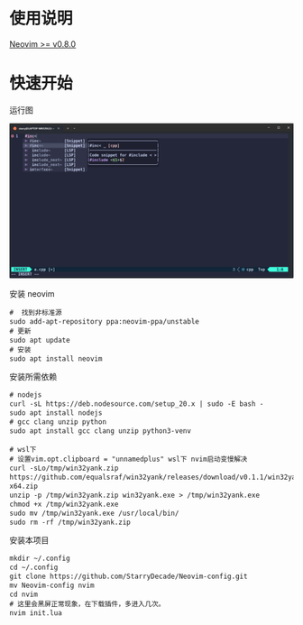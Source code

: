 # 使用说明

[Neovim >= v0.8.0](https://github.com/neovim/neovim/releases)

# 快速开始

运行图

![image-20240417142308619](./RunChart.png)

安装 neovim

```
#  找到非标准源
sudo add-apt-repository ppa:neovim-ppa/unstable
# 更新
sudo apt update
# 安装
sudo apt install neovim
```

安装所需依赖

```
# nodejs
curl -sL https://deb.nodesource.com/setup_20.x | sudo -E bash -
sudo apt install nodejs
# gcc clang unzip python
sudo apt install gcc clang unzip python3-venv

# wsl下
# 设置vim.opt.clipboard = "unnamedplus" wsl下 nvim启动变慢解决
curl -sLo/tmp/win32yank.zip https://github.com/equalsraf/win32yank/releases/download/v0.1.1/win32yank-x64.zip
unzip -p /tmp/win32yank.zip win32yank.exe > /tmp/win32yank.exe
chmod +x /tmp/win32yank.exe
sudo mv /tmp/win32yank.exe /usr/local/bin/
sudo rm -rf /tmp/win32yank.zip
```

安装本项目

```
mkdir ~/.config
cd ~/.config
git clone https://github.com/StarryDecade/Neovim-config.git
mv Neovim-config nvim
cd nvim
# 这里会黑屏正常现象，在下载插件，多进入几次。
nvim init.lua
```
